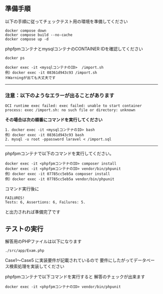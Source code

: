 ## 準備手順

以下の手順に従ってチェックテスト用の環境を準備してください

```
docker compose down
docker compose build --no-cache
docker compose up -d
```

phpfpmコンテナとmysqlコンテナのCONTAINER IDを確認してください
```
docker ps
```

```
docker exec -it <mysqlコンテナのID>  /import.sh
例）docker exec -it 08361d943c93 /import.sh
※Warningが出ても大丈夫です
```
---
### 注意：以下のようなエラーが出ることがあります

```
OCI runtime exec failed: exec failed: unable to start container process: exec /import.sh: no such file or directory: unknown
```
**その場合は次の順番にコマンドを実行してください**
```
1. docker exec -it <mysqlコンテナのID> bash
例）docker exec -it 08361d943c93 bash
2. mysql -u root -ppassword laravel < /import.sql
```
---

phpfpmコンテナで以下のコマンドを実行してください。

```
docker exec -it <phpfpmコンテナのID> composer install
docker exec -it <phpfpmコンテナのID> vendor/bin/phpunit
例）docker exec -it 07785cc5eb5a composer install
例）docker exec -it 07785cc5eb5a vendor/bin/phpunit
```

コマンド実行後に
```
FAILURES!
Tests: 6, Assertions: 6, Failures: 5.
```
と出力されれば準備完了です

## テストの実行
解答用のPHPファイルは以下になります
```
./src/app/Exam.php
```

Case1〜Case5 に実装要件が記載されているので
要件にしたがってデータベース検索処理を実装してください

phpfpmコンテナで以下コマンドを実行すると
解答のチェックが出来ます
```
docker exec -it <phpfpmコンテナのID> vendor/bin/phpunit
```
